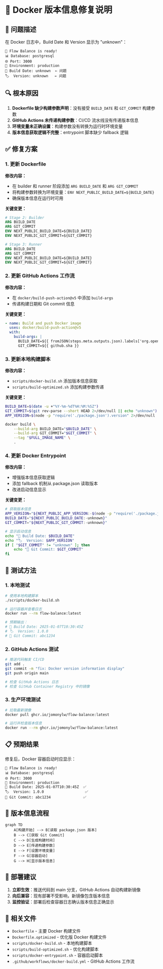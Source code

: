 # 🔧 Docker 版本信息修复说明

## 🎯 问题描述

在 Docker 日志中，Build Date 和 Version 显示为 "unknown"：

```
🎉 Flow Balance is ready!
📊 Database: postgresql
🌐 Port: 3000
🔧 Environment: production
📅 Build Date: unknown  ← 问题
🏷️  Version: unknown   ← 问题
```

## 🔍 根本原因

1. **Dockerfile 缺少构建参数声明**：没有接受 `BUILD_DATE` 和 `GIT_COMMIT` 构建参数
2. **GitHub Actions 未传递构建参数**：CI/CD 流水线没有传递版本信息
3. **环境变量未正确设置**：构建参数没有转换为运行时环境变量
4. **版本信息获取逻辑不完整**：entrypoint 脚本缺少 fallback 逻辑

## ✅ 修复方案

### 1. 更新 Dockerfile

**修改内容：**

- 在 builder 和 runner 阶段添加 `ARG BUILD_DATE` 和 `ARG GIT_COMMIT`
- 将构建参数转换为环境变量：`ENV NEXT_PUBLIC_BUILD_DATE=${BUILD_DATE}`
- 确保版本信息在运行时可用

**关键变更：**

```dockerfile
# Stage 2: Builder
ARG BUILD_DATE
ARG GIT_COMMIT
ENV NEXT_PUBLIC_BUILD_DATE=${BUILD_DATE}
ENV NEXT_PUBLIC_GIT_COMMIT=${GIT_COMMIT}

# Stage 3: Runner
ARG BUILD_DATE
ARG GIT_COMMIT
ENV NEXT_PUBLIC_BUILD_DATE=${BUILD_DATE}
ENV NEXT_PUBLIC_GIT_COMMIT=${GIT_COMMIT}
```

### 2. 更新 GitHub Actions 工作流

**修改内容：**

- 在 `docker/build-push-action@v5` 中添加 `build-args`
- 传递构建日期和 Git commit 信息

**关键变更：**

```yaml
- name: Build and push Docker image
  uses: docker/build-push-action@v5
  with:
    build-args: |
      BUILD_DATE=${{ fromJSON(steps.meta.outputs.json).labels['org.opencontainers.image.created'] }}
      GIT_COMMIT=${{ github.sha }}
```

### 3. 更新本地构建脚本

**修改内容：**

- `scripts/docker-build.sh` 添加版本信息获取
- `scripts/build-optimized.sh` 添加构建参数传递

**关键变更：**

```bash
BUILD_DATE=$(date -u +"%Y-%m-%dT%H:%M:%SZ")
GIT_COMMIT=$(git rev-parse --short HEAD 2>/dev/null || echo "unknown")
APP_VERSION=$(node -p "require('./package.json').version" 2>/dev/null || echo "unknown")

docker build \
    --build-arg BUILD_DATE="$BUILD_DATE" \
    --build-arg GIT_COMMIT="$GIT_COMMIT" \
    --tag "$FULL_IMAGE_NAME" \
    .
```

### 4. 更新 Docker Entrypoint

**修改内容：**

- 增强版本信息获取逻辑
- 添加 fallback 机制从 package.json 读取版本
- 改进启动信息显示

**关键变更：**

```bash
# 获取版本信息
APP_VERSION="${NEXT_PUBLIC_APP_VERSION:-$(node -p "require('./package.json').version" 2>/dev/null || echo "unknown")}"
BUILD_DATE="${NEXT_PUBLIC_BUILD_DATE:-unknown}"
GIT_COMMIT="${NEXT_PUBLIC_GIT_COMMIT:-unknown}"

# 显示启动信息
echo "📅 Build Date: $BUILD_DATE"
echo "🏷️  Version: $APP_VERSION"
if [ "$GIT_COMMIT" != "unknown" ]; then
    echo "🔗 Git Commit: $GIT_COMMIT"
fi
```

## 🧪 测试方法

### 1. 本地测试

```bash
# 使用本地构建脚本
./scripts/docker-build.sh

# 运行容器并查看日志
docker run --rm flow-balance:latest

# 预期输出：
# 📅 Build Date: 2025-01-07T10:30:45Z
# 🏷️  Version: 1.0.0
# 🔗 Git Commit: abc1234
```

### 2. GitHub Actions 测试

```bash
# 推送代码触发 CI/CD
git add .
git commit -m "fix: Docker version information display"
git push origin main

# 检查 GitHub Actions 日志
# 检查 GitHub Container Registry 中的镜像
```

### 3. 生产环境测试

```bash
# 拉取最新镜像
docker pull ghcr.io/jomonylw/flow-balance:latest

# 运行并检查版本信息
docker run --rm ghcr.io/jomonylw/flow-balance:latest
```

## 📋 预期结果

修复后，Docker 容器启动时应显示：

```
🎉 Flow Balance is ready!
📊 Database: postgresql
🌐 Port: 3000
🔧 Environment: production
📅 Build Date: 2025-01-07T10:30:45Z  ✅
🏷️  Version: 1.0.0                   ✅
🔗 Git Commit: abc1234               ✅
```

## 🔄 版本信息流程

```mermaid
graph TD
    A[构建开始] --> B[读取 package.json 版本]
    B --> C[获取 Git Commit]
    C --> D[生成构建时间]
    D --> E[传递构建参数]
    E --> F[设置环境变量]
    F --> G[容器启动]
    G --> H[显示版本信息]
```

## 🚀 部署建议

1. **立即生效**：推送代码到 main 分支，GitHub Actions 自动构建新镜像
2. **向后兼容**：现有部署不受影响，新镜像包含版本信息
3. **监控验证**：部署后检查容器日志确认版本信息正确显示

## 📝 相关文件

- `Dockerfile` - 主要 Docker 构建文件
- `Dockerfile.optimized` - 优化版 Docker 构建文件
- `scripts/docker-build.sh` - 本地构建脚本
- `scripts/build-optimized.sh` - 优化构建脚本
- `scripts/docker-entrypoint.sh` - 容器启动脚本
- `.github/workflows/docker-build.yml` - GitHub Actions 工作流
